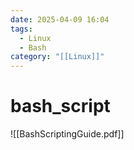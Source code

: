 ```yaml
---
date: 2025-04-09 16:04
tags:
  - Linux
  - Bash
category: "[[Linux]]"
---
```

# bash_script
![[BashScriptingGuide.pdf]]